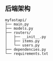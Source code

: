 <!--
 * @Author: shiyugui 1960272852@qq.com
 * @Date: 2025-10-30 11:16:19
 * @LastEditors: shiyugui 1960272852@qq.com
 * @LastEditTime: 2025-10-30 14:34:04
 * @FilePath: \7stars\7starWeb\README.md
 * @Description: 这是默认设置,请设置`customMade`, 打开koroFileHeader查看配置 进行设置: https://github.com/OBKoro1/koro1FileHeader/wiki/%E9%85%8D%E7%BD%AE
-->
## 后端架构  

```
myfastapi/
├── main.py
├── models.py
├── routers/
│   ├── __init__.py
│   ├── items.py
│   └── users.py
├── dependencies.py
└── requirements.txt

```